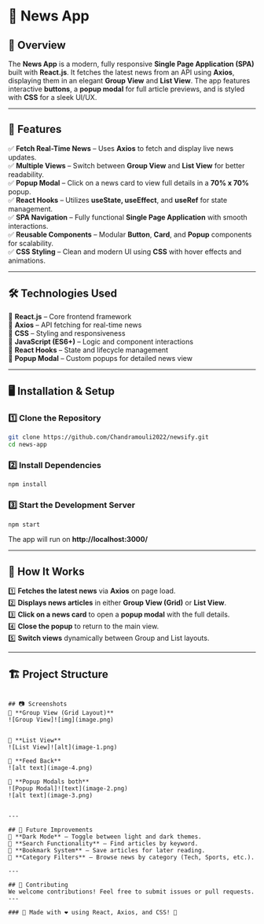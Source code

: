 # 📰 News App  

## 🚀 Overview  
The **News App** is a modern, fully responsive **Single Page Application (SPA)** built with **React.js**. It fetches the latest news from an API using **Axios**, displaying them in an elegant **Group View** and **List View**. The app features interactive **buttons**, a **popup modal** for full article previews, and is styled with **CSS** for a sleek UI/UX.  

---

## 🎯 Features  
✅ **Fetch Real-Time News** – Uses **Axios** to fetch and display live news updates.  
✅ **Multiple Views** – Switch between **Group View** and **List View** for better readability.  
✅ **Popup Modal** – Click on a news card to view full details in a **70% x 70%** popup.  
✅ **React Hooks** – Utilizes **useState, useEffect**, and **useRef** for state management.  
✅ **SPA Navigation** – Fully functional **Single Page Application** with smooth interactions.  
✅ **Reusable Components** – Modular **Button**, **Card**, and **Popup** components for scalability.  
✅ **CSS Styling** – Clean and modern UI using **CSS** with hover effects and animations.  

---

## 🛠️ Technologies Used  
🔹 **React.js** – Core frontend framework  
🔹 **Axios** – API fetching for real-time news  
🔹 **CSS** – Styling and responsiveness  
🔹 **JavaScript (ES6+)** – Logic and component interactions  
🔹 **React Hooks** – State and lifecycle management  
🔹 **Popup Modal** – Custom popups for detailed news view  

---

## 🖥️ Installation & Setup  
### 1️⃣ Clone the Repository  
```bash
git clone https://github.com/Chandramouli2022/newsify.git
cd news-app
```

### 2️⃣ Install Dependencies  
```bash
npm install
```

### 3️⃣ Start the Development Server  
```bash
npm start
```
The app will run on **http://localhost:3000/**  

---

## 📌 How It Works  
1️⃣ **Fetches the latest news** via **Axios** on page load.  
2️⃣ **Displays news articles** in either **Group View (Grid)** or **List View**.  
3️⃣ **Click on a news card** to open a **popup modal** with the full details.  
4️⃣ **Close the popup** to return to the main view.  
5️⃣ **Switch views** dynamically between Group and List layouts.  

---

## 🏗️ Project Structure  
```

## 📷 Screenshots  
🔹 **Group View (Grid Layout)**  
![Group View]![img](image.png)


🔹 **List View**  
![List View]![alt](image-1.png)

🔹 **Feed Back**
![alt text](image-4.png)

🔹 **Popup Modals both**  
![Popup Modal]![text](image-2.png)
![alt text](image-3.png)


---

## 🎯 Future Improvements  
🚀 **Dark Mode** – Toggle between light and dark themes.  
🚀 **Search Functionality** – Find articles by keyword.  
🚀 **Bookmark System** – Save articles for later reading.  
🚀 **Category Filters** – Browse news by category (Tech, Sports, etc.).  

---

## 🤝 Contributing  
We welcome contributions! Feel free to submit issues or pull requests.  
---

### 🌟 Made with ❤️ using React, Axios, and CSS! 🚀